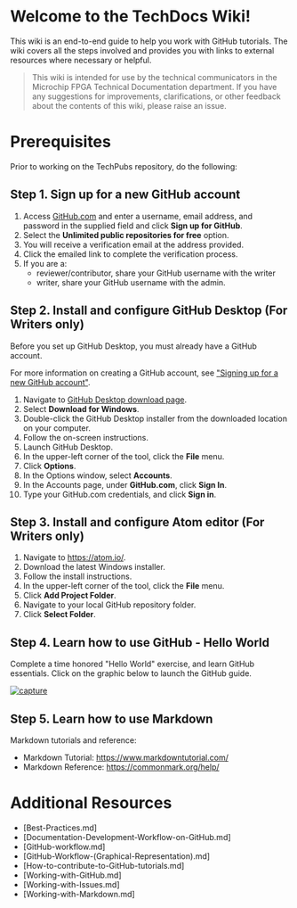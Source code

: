 # Welcome to the TechDocs Wiki!
This wiki is an end-to-end guide to help you work with GitHub tutorials. The wiki covers all the steps involved and provides you with links to external resources where necessary or helpful. 

> This wiki is intended for use by the technical communicators in the Microchip FPGA Technical Documentation department. If you have any suggestions for improvements, clarifications, or other feedback about the contents of this wiki, please raise an issue.

# Prerequisites

Prior to working on the TechPubs repository, do the following:

## Step 1. Sign up for a new GitHub account

1. Access [GitHub.com](https://github.com) and enter a username, email address, and password in the supplied field and click **Sign up for GitHub**.
1. Select the **Unlimited public repositories for free** option.
1. You will receive a verification email at the address provided.
1. Click the emailed link to complete the verification process.
1. If you are a:
   - reviewer/contributor, share your GitHub username with the writer
   - writer, share your GitHub username with the admin.
   
## Step 2. Install and configure GitHub Desktop (For Writers only)

Before you set up GitHub Desktop, you must already have a GitHub account.

For more information on creating a GitHub account, see ["Signing up for a new GitHub account"](https://help.github.com/articles/signing-up-for-a-new-github-account/).

1. Navigate to [GitHub Desktop download page](https://desktop.github.com/).
2. Select <b>Download for Windows</b>.
3. Double-click the GitHub Desktop installer from the downloaded location on your computer.
4. Follow the on-screen instructions.
5. Launch GitHub Desktop.
6. In the upper-left corner of the tool, click the <b>File</b> menu.
7. Click <b>Options</b>.
8. In the Options window, select <b>Accounts</b>.
9. In the Accounts page, under <b>GitHub.com</b>, click <b>Sign In</b>.
10. Type your GitHub.com credentials, and click <b>Sign in</b>.

## Step 3. Install and configure Atom editor (For Writers only)

1. Navigate to https://atom.io/.
2. Download the latest Windows installer.
3. Follow the install instructions.
4. In the upper-left corner of the tool, click the <b>File</b> menu.
5. Click <b>Add Project Folder</b>.
6. Navigate to your local GitHub repository folder.
7. Click <b>Select Folder</b>.

## Step 4. Learn how to use GitHub - Hello World
Complete a time honored "Hello World" exercise, and learn GitHub essentials. Click on the graphic below to launch the GitHub guide.

[![capture](https://user-images.githubusercontent.com/6716089/43626946-c4e8f5e2-9711-11e8-8c3a-d3cf16c88d6b.PNG)](https://guides.github.com/activities/hello-world/)

## Step 5. Learn how to use Markdown

Markdown tutorials and reference:
* Markdown Tutorial: https://www.markdowntutorial.com/
* Markdown Reference: https://commonmark.org/help/

# Additional Resources

* [Best-Practices.md]
* [Documentation-Development-Workflow-on-GitHub.md]
* [GitHub-workflow.md]
* [GitHub-Workflow-(Graphical-Representation).md]
* [How-to-contribute-to-GitHub-tutorials.md]
* [Working-with-GitHub.md]
* [Working-with-Issues.md]
* [Working-with-Markdown.md]